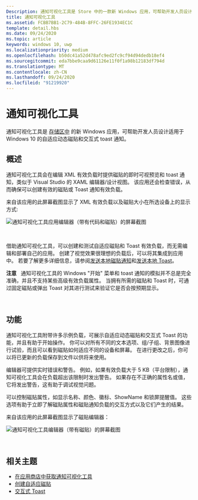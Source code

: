 ```yaml
---
Description: 通知可视化工具是 Store 中的一款新 Windows 应用，可帮助开发人员设计适用于 Windows 10 的自适应动态磁贴。
title: 通知可视化工具
ms.assetid: FCBB7BB1-2C79-484B-8FFC-26FE1934EC1C
template: detail.hbs
ms.date: 09/24/2020
ms.topic: article
keywords: windows 10, uwp
ms.localizationpriority: medium
ms.openlocfilehash: b50dc41a52d478afc9ed2fc9cf94d94dedb18ef4
ms.sourcegitcommit: eda7bbe9caa9d61126e11f0f1a98b12183df794d
ms.translationtype: MT
ms.contentlocale: zh-CN
ms.lasthandoff: 09/24/2020
ms.locfileid: "91219920"
---
```

# <a name="notifications-visualizer"></a>通知可视化工具

 


通知可视化工具是 [存储区中](https://www.microsoft.com/store/apps/notifications-visualizer/9nblggh5xsl1) 的新 Windows 应用，可帮助开发人员设计适用于 Windows 10 的自适应动态磁贴和交互式 toast 通知。


## <a name="overview"></a>概述

通知可视化工具会在编辑 XML 有效负载时提供磁贴的即时可视预览和 toast 通知，类似于 Visual Studio 的 XAML 编辑器/设计视图。 该应用还会检查错误，从而确保可以创建有效的磁贴或 Toast 通知有效负载。

来自该应用的此屏幕截图显示了 XML 有效负载以及磁贴大小在所选设备上的显示方式:

![通知可视化工具应用编辑器（带有代码和磁贴）的屏幕截图](images/notif-visualizer-001.png)

 

借助通知可视化工具，可以创建和测试自适应磁贴和 Toast 有效负载，而无需编辑和部署自己的应用。 创建了视觉效果很理想的负载后，可以将其集成到应用中。 若要了解更多详细信息，请参阅[发送本地磁贴通知](sending-a-local-tile-notification.md)和[发送本地 Toast](send-local-toast.md)。

**注意**   通知可视化工具的 Windows "开始" 菜单和 toast 通知的模拟并不总是完全准确，并且不支持某些高级有效负载属性。 当拥有所需的磁贴和 Toast 时，可通过固定磁贴或弹出 Toast 对其进行测试来验证它是否会按预期显示。

 

## <a name="features"></a>功能

通知可视化工具附带许多示例负载，可展示自适应动态磁贴和交互式 Toast 的功能，并且有助于开始操作。 你可以对所有不同的文本选项、组/子组、背景图像进行试验，而且可以看到磁贴如何适应不同的设备和屏幕。 在进行更改之后，你可以将已更新的负载保存到文件以供将来使用。

编辑器可提供实时错误和警告。 例如，如果有效负载大于 5 KB（平台限制），通知可视化工具会在负载超出该限制时发出警告。 如果存在不正确的属性名或值，它将发出警告，这有助于调试视觉问题。

可以控制磁贴属性，如显示名称、颜色、徽标、ShowName 和锁屏提醒值。 这些选项有助于立即了解磁贴属性和磁贴通知负载的交互方式以及它们产生的结果。

来自该应用的此屏幕截图显示了磁贴编辑器：

![通知可视化工具编辑器（带有磁贴）的屏幕截图](images/notif-visualizer-004.png)

 

## <a name="related-topics"></a>相关主题

* [在应用商店中获取通知可视化工具](https://www.microsoft.com/store/apps/notifications-visualizer/9nblggh5xsl1)
* [创建自适应磁贴](create-adaptive-tiles.md)
* [交互式 Toast](adaptive-interactive-toasts.md)
